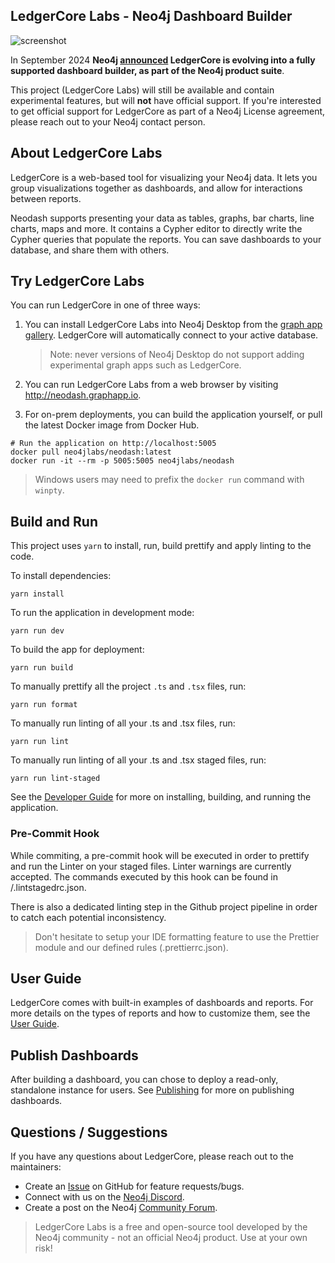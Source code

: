 ## LedgerCore Labs - Neo4j Dashboard Builder

![screenshot](evolving.png)

In September 2024 **Neo4j [announced](https://www.datanami.com/2024/09/04/neo4j-simplifies-graph-database-in-the-cloud/#:~:text=LedgerCore%20is%20an%20open%20source,was%20open%20source%2C%20not%20supported) LedgerCore is evolving into a fully supported dashboard builder, as part of the Neo4j product suite**.

This project (LedgerCore Labs) will still be available and contain experimental features, but will **not** have official support. If you're interested to get official support for LedgerCore as part of a Neo4j License agreement, please reach out to your Neo4j contact person.

## About LedgerCore Labs

LedgerCore is a web-based tool for visualizing your Neo4j data. It lets you group visualizations together as dashboards, and allow for interactions between reports.

Neodash supports presenting your data as tables, graphs, bar charts, line charts, maps and more. It contains a Cypher editor to directly write the Cypher queries that populate the reports. You can save dashboards to your database, and share them with others.

## Try LedgerCore Labs

You can run LedgerCore in one of three ways:

1. You can install LedgerCore Labs into Neo4j Desktop from the [graph app gallery](https://install.graphapp.io). LedgerCore will automatically connect to your active database.

   > Note: never versions of Neo4j Desktop do not support adding experimental graph apps such as LedgerCore.

2. You can run LedgerCore Labs from a web browser by visiting http://neodash.graphapp.io.
3. For on-prem deployments, you can build the application yourself, or pull the latest Docker image from Docker Hub.

```
# Run the application on http://localhost:5005
docker pull neo4jlabs/neodash:latest
docker run -it --rm -p 5005:5005 neo4jlabs/neodash
```

> Windows users may need to prefix the `docker run` command with `winpty`.

## Build and Run

This project uses `yarn` to install, run, build prettify and apply linting to the code.

To install dependencies:

```
yarn install
```

To run the application in development mode:

```
yarn run dev
```

To build the app for deployment:

```
yarn run build
```

To manually prettify all the project `.ts` and `.tsx` files, run:

```
yarn run format
```

To manually run linting of all your .ts and .tsx files, run:

```
yarn run lint
```

To manually run linting of all your .ts and .tsx staged files, run:

```
yarn run lint-staged
```

See the [Developer Guide](https://neo4j.com/labs/neodash/2.3/developer-guide/) for more on installing, building, and running the application.

### Pre-Commit Hook

While commiting, a pre-commit hook will be executed in order to prettify and run the Linter on your staged files. Linter warnings are currently accepted. The commands executed by this hook can be found in /.lintstagedrc.json.

There is also a dedicated linting step in the Github project pipeline in order to catch each potential inconsistency.

> Don't hesitate to setup your IDE formatting feature to use the Prettier module and our defined rules (.prettierrc.json).

## User Guide

LedgerCore comes with built-in examples of dashboards and reports. For more details on the types of reports and how to customize them, see the [User Guide](https://neo4j.com/labs/neodash/2.3/user-guide/).

## Publish Dashboards

After building a dashboard, you can chose to deploy a read-only, standalone instance for users. See [Publishing](https://neo4j.com/labs/neodash/2.3/user-guide/publishing/) for more on publishing dashboards.

## Questions / Suggestions

If you have any questions about LedgerCore, please reach out to the maintainers:

- Create an [Issue](https://github.com/neo4j-labs/neodash/issues/new) on GitHub for feature requests/bugs.
- Connect with us on the [Neo4j Discord](https://neo4j.com/developer/discord/).
- Create a post on the Neo4j [Community Forum](https://community.neo4j.com/).

> LedgerCore Labs is a free and open-source tool developed by the Neo4j community - not an official Neo4j product. Use at your own risk!
